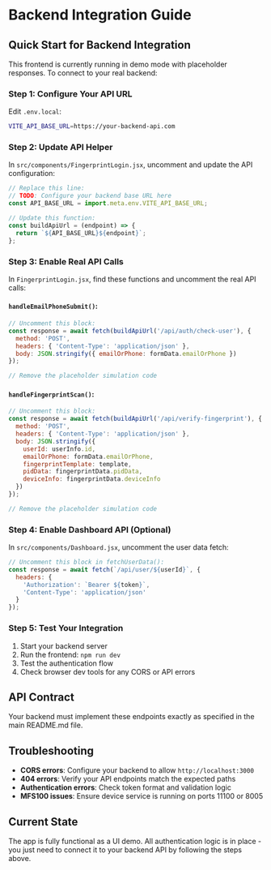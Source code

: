 # Backend Integration Guide

## Quick Start for Backend Integration

This frontend is currently running in demo mode with placeholder responses. To connect to your real backend:

### Step 1: Configure Your API URL

Edit `.env.local`:
```bash
VITE_API_BASE_URL=https://your-backend-api.com
```

### Step 2: Update API Helper

In `src/components/FingerprintLogin.jsx`, uncomment and update the API configuration:

```javascript
// Replace this line:
// TODO: Configure your backend base URL here
const API_BASE_URL = import.meta.env.VITE_API_BASE_URL;

// Update this function:
const buildApiUrl = (endpoint) => {
  return `${API_BASE_URL}${endpoint}`;
};
```

### Step 3: Enable Real API Calls

In `FingerprintLogin.jsx`, find these functions and uncomment the real API calls:

#### `handleEmailPhoneSubmit()`:
```javascript
// Uncomment this block:
const response = await fetch(buildApiUrl('/api/auth/check-user'), {
  method: 'POST',
  headers: { 'Content-Type': 'application/json' },
  body: JSON.stringify({ emailOrPhone: formData.emailOrPhone })
});

// Remove the placeholder simulation code
```

#### `handleFingerprintScan()`:
```javascript
// Uncomment this block:
const response = await fetch(buildApiUrl('/api/verify-fingerprint'), {
  method: 'POST',
  headers: { 'Content-Type': 'application/json' },
  body: JSON.stringify({
    userId: userInfo.id,
    emailOrPhone: formData.emailOrPhone,
    fingerprintTemplate: template,
    pidData: fingerprintData.pidData,
    deviceInfo: fingerprintData.deviceInfo
  })
});

// Remove the placeholder simulation code
```

### Step 4: Enable Dashboard API (Optional)

In `src/components/Dashboard.jsx`, uncomment the user data fetch:

```javascript
// Uncomment this block in fetchUserData():
const response = await fetch(`/api/user/${userId}`, {
  headers: {
    'Authorization': `Bearer ${token}`,
    'Content-Type': 'application/json'
  }
});
```

### Step 5: Test Your Integration

1. Start your backend server
2. Run the frontend: `npm run dev`
3. Test the authentication flow
4. Check browser dev tools for any CORS or API errors

## API Contract

Your backend must implement these endpoints exactly as specified in the main README.md file.

## Troubleshooting

- **CORS errors**: Configure your backend to allow `http://localhost:3000`
- **404 errors**: Verify your API endpoints match the expected paths
- **Authentication errors**: Check token format and validation logic
- **MFS100 issues**: Ensure device service is running on ports 11100 or 8005

## Current State

The app is fully functional as a UI demo. All authentication logic is in place - you just need to connect it to your backend API by following the steps above.